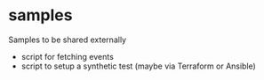 # samples
Samples to be shared externally

* script for fetching events
* script to setup a synthetic test (maybe via Terraform or Ansible)
